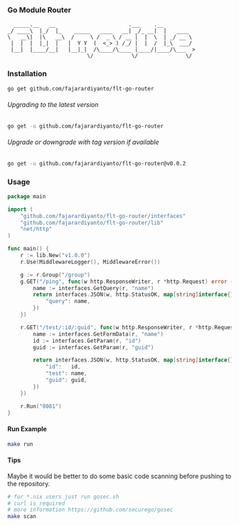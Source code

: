 ### Go Module Router
```
  _____.__   __                       .___    .__          
_/ ____\  |_/  |_    _____   ____   __| _/_ __|  |   ____  
\   __\|  |\   __\  /     \ /  _ \ / __ |  |  \  | _/ __ \ 
 |  |  |  |_|  |   |  Y Y  (  <_> ) /_/ |  |  /  |_\  ___/ 
 |__|  |____/__|   |__|_|  /\____/\____ |____/|____/\___  >
                         \/            \/               \/   
```
### Installation
```sh
go get github.com/fajarardiyanto/flt-go-router
```

###### Upgrading to the latest version
```sh
go get -u github.com/fajarardiyanto/flt-go-router
```

###### Upgrade or downgrade with tag version if available
```sh
go get -u github.com/fajarardiyanto/flt-go-router@v0.0.2
```

### Usage
```go
package main

import (
	"github.com/fajarardiyanto/flt-go-router/interfaces"
	"github.com/fajarardiyanto/flt-go-router/lib"
	"net/http"
)

func main() {
	r := lib.New("v1.0.0")
	r.Use(MiddlewareLogger(), MiddlewareError())

	g := r.Group("/group")
	g.GET("/ping", func(w http.ResponseWriter, r *http.Request) error {
		name := interfaces.GetQuery(r, "name")
		return interfaces.JSON(w, http.StatusOK, map[string]interface{}{
			"query": name,
		})
	})

	r.GET("/test/:id/:guid", func(w http.ResponseWriter, r *http.Request) error {
		name := interfaces.GetFormData(r, "name")
		id := interfaces.GetParam(r, "id")
		guid := interfaces.GetParam(r, "guid")

		return interfaces.JSON(w, http.StatusOK, map[string]interface{}{
			"id":   id,
			"test": name,
			"guid": guid,
		})
	})

	r.Run("8081")
}
```

#### Run Example
```sh
make run
```

#### Tips
Maybe it would be better to do some basic code scanning before pushing to the repository.
```sh
# for *.nix users just run gosec.sh
# curl is required
# more information https://github.com/securego/gosec
make scan
```